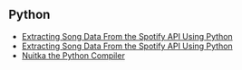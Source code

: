## Python
- [Extracting Song Data From the Spotify API Using Python](https://rsci.app.link/ik6jrRug4lb?_p=c71029c19f1c6df4fc1c87)
- [Extracting Song Data From the Spotify API Using Python](https://link.medium.com/ik6jrRug4lb)
- [Nuitka the Python Compiler](https://nuitka.net/)